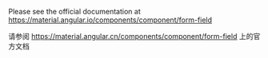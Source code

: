 Please see the official documentation at <https://material.angular.io/components/component/form-field>

请参阅 <https://material.angular.cn/components/component/form-field> 上的官方文档
